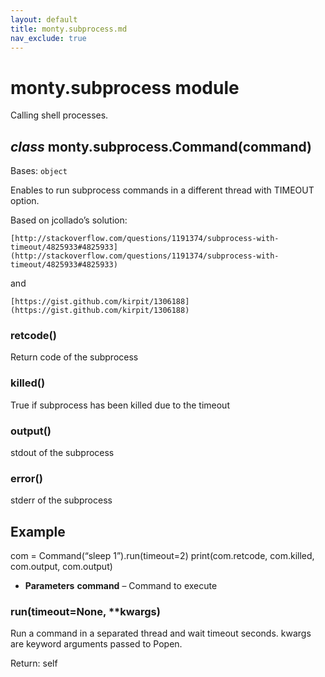 ```yaml
---
layout: default
title: monty.subprocess.md
nav_exclude: true
---
```


# monty.subprocess module

Calling shell processes.

## *class* monty.subprocess.Command(command)

Bases: `object`

Enables to run subprocess commands in a different thread with TIMEOUT
option.

Based on jcollado’s solution:

```none
[http://stackoverflow.com/questions/1191374/subprocess-with-timeout/4825933#4825933](http://stackoverflow.com/questions/1191374/subprocess-with-timeout/4825933#4825933)
```

and

```none
[https://gist.github.com/kirpit/1306188](https://gist.github.com/kirpit/1306188)
```

### retcode()

Return code of the subprocess

### killed()

True if subprocess has been killed due to the timeout

### output()

stdout of the subprocess

### error()

stderr of the subprocess

## Example

com = Command(“sleep 1”).run(timeout=2)
print(com.retcode, com.killed, com.output, com.output)


* **Parameters**
**command** – Command to execute

### run(timeout=None, \*\*kwargs)

Run a command in a separated thread and wait timeout seconds.
kwargs are keyword arguments passed to Popen.

Return: self